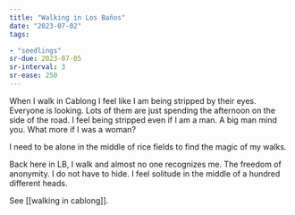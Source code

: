 ```yaml
---
title: "Walking in Los Baños"
date: "2023-07-02"
tags:

- "seedlings"
sr-due: 2023-07-05
sr-interval: 3
sr-ease: 250
---
```


When I walk in Cablong I feel like I am being stripped by their eyes. Everyone is looking. Lots of them are just spending the afternoon on the side of the road. I feel being stripped even if I am a man. A big man mind you. What more if I was a woman?

I need to be alone in the middle of rice fields to find the magic of my walks.

Back here in LB, I walk and almost no one recognizes me. The freedom of anonymity. I do not have to hide. I feel solitude in the middle of a hundred different heads.

See [[walking in cablong]].